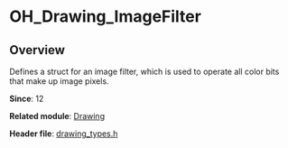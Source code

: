 # OH_Drawing_ImageFilter

## Overview

Defines a struct for an image filter, which is used to operate all color bits that make up image pixels.

**Since**: 12

**Related module**: [Drawing](capi-drawing.md)

**Header file**: [drawing_types.h](capi-drawing-types-h.md)
